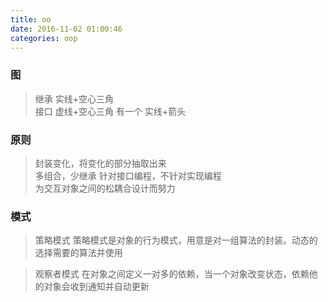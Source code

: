 ```yaml
---
title: oo
date: 2016-11-02 01:00:46
categories: oop
---
```

### 图
> 继承  实线+空心三角  
  接口  虚线+空心三角
  有一个 实线+箭头

### 原则
>封装变化，将变化的部分抽取出来  
 多组合，少继承
 针对接口编程，不针对实现编程  
 为交互对象之间的松耦合设计而努力  
 


### 模式
>策略模式 策略模式是对象的行为模式，用意是对一组算法的封装。动态的选择需要的算法并使用

>观察者模式 在对象之间定义一对多的依赖，当一个对象改变状态，依赖他的对象会收到通知并自动更新